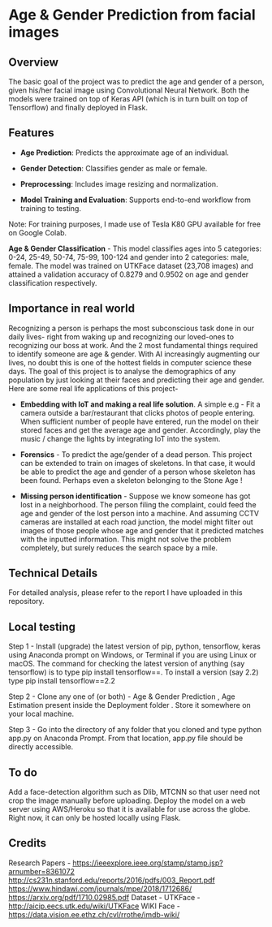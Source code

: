 # Age & Gender Prediction from facial images

## Overview
The basic goal of the project was to predict the age and gender of a person, given his/her facial image using Convolutional Neural Network. Both the models were trained on top of Keras API (which is in turn built on top of Tensorflow) and finally deployed in Flask.

## Features

* **Age Prediction**: Predicts the approximate age of an individual.

* **Gender Detection**: Classifies gender as male or female.

* **Preprocessing**: Includes image resizing and normalization.

* **Model Training and Evaluation**: Supports end-to-end workflow from training to testing.

Note: For training purposes, I made use of Tesla K80 GPU available for free on Google Colab.



**Age & Gender Classification** - This model classifies ages into 5 categories: 0-24, 25-49, 50-74, 75-99, 100-124 and gender into 2 categories: male, female. The model was trained on UTKFace dataset (23,708 images) and attained a validation accuracy of 0.8279 and 0.9502 on age and gender classification respectively.




## Importance in real world
Recognizing a person is perhaps the most subconscious task done in our daily lives- right from waking up and recognizing our loved-ones to recognizing our boss at work. And the 2 most fundamental things required to identify someone are age & gender. With AI increasingly augmenting our lives, no doubt this is one of the hottest fields in computer science these days. The goal of this project is to analyse the demographics of any population by just looking at their faces and predicting their age and gender. Here are some real life applications of this project-

* **Embedding with IoT and making a real life solution**. A simple e.g - Fit a camera outside a bar/restaurant that clicks photos of people entering. When sufficient number of people have entered, run the model on their stored faces and get the average age and gender. Accordingly, play the music / change the lights by integrating IoT into the system.

* **Forensics** - To predict the age/gender of a dead person. This project can be extended to train on images of skeletons. In that case, it would be able to predict the age and gender of a person whose skeleton has been found. Perhaps even a skeleton belonging to the Stone Age !

* **Missing person identification** - Suppose we know someone has got lost in a neighborhood. The person filing the complaint, could feed the age and gender of the lost person into a machine. And assuming CCTV cameras are installed at each road junction, the model might filter out images of those people whose age and gender that it predicted matches with the inputted information. This might not solve the problem completely, but surely reduces the search space by a mile.

## Technical Details
For detailed analysis, please refer to the report I have uploaded in this repository.

## Local testing
Step 1 - Install (upgrade) the latest version of pip, python, tensorflow, keras using Anaconda prompt on Windows, or Terminal if you are using Linux or macOS. The command for checking the latest version of anything (say tensorflow) is to type pip install tensorflow==. To install a version (say 2.2) type pip install tensorflow==2.2

Step 2 - Clone any one of (or both) - Age & Gender Prediction , Age Estimation present inside the Deployment folder . Store it somewhere on your local machine.

Step 3 - Go into the directory of any folder that you cloned and type python app.py on Anaconda Prompt. From that location, app.py file should be directly accessible.


## To do
Add a face-detection algorithm such as Dlib, MTCNN so that user need not crop the image manually before uploading.
Deploy the model on a web server using AWS/Heroku so that it is available for use across the globe. Right now, it can only be hosted locally using Flask.

## Credits
Research Papers -
https://ieeexplore.ieee.org/stamp/stamp.jsp?arnumber=8361072
http://cs231n.stanford.edu/reports/2016/pdfs/003_Report.pdf
https://www.hindawi.com/journals/mpe/2018/1712686/
https://arxiv.org/pdf/1710.02985.pdf
Dataset -
UTKFace - http://aicip.eecs.utk.edu/wiki/UTKFace
WIKI Face - https://data.vision.ee.ethz.ch/cvl/rrothe/imdb-wiki/




